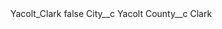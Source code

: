 <?xml version="1.0" encoding="UTF-8"?>
<CustomMetadata xmlns="http://soap.sforce.com/2006/04/metadata" xmlns:xsi="http://www.w3.org/2001/XMLSchema-instance" xmlns:xsd="http://www.w3.org/2001/XMLSchema">
    <label>Yacolt_Clark</label>
    <protected>false</protected>
    <values>
        <field>City__c</field>
        <value xsi:type="xsd:string">Yacolt</value>
    </values>
    <values>
        <field>County__c</field>
        <value xsi:type="xsd:string">Clark</value>
    </values>
</CustomMetadata>
